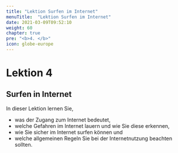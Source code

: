 ```yaml
---
title: "Lektion Surfen im Internet"
menuTitle:  "Lektion Surfen im Internet"
date: 2021-03-09T09:52:10
weight: 60 
chapter: true
pre: "<b>4. </b>"
icon: globe-europe
---
```


# Lektion 4
## Surfen in Internet

In dieser Lektion lernen Sie,

- was der Zugang zum Internet bedeutet,
- welche Gefahren im Internet lauern und wie Sie diese erkennen,
- wie Sie sicher im Internet surfen können und
- welche allgemeinen Regeln Sie bei der Internetnutzung beachten sollten.

